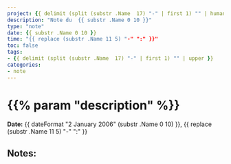 ```yaml
---
project: {{ delimit (split (substr .Name  17) "-" | first 1) "" | humanize   }}
description: "Note du  {{ substr .Name 0 10 }}"
type: "note"
date: {{ substr .Name 0 10 }}
time: "{{ replace (substr .Name 11 5) "-" ":" }}"
toc: false
tags:
- {{ delimit (split (substr .Name  17) "-" | first 1) "" | upper }}
categories:
- note
---
```

# {{% param "description" %}}

**Date:** {{ dateFormat "2 January 2006" (substr .Name 0 10) }}, {{ replace (substr .Name 11 5) "-" ":" }}

## Notes:


